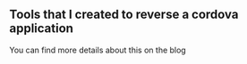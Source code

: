 ## Tools that I created to reverse a cordova application

You can find more details about this on the blog
